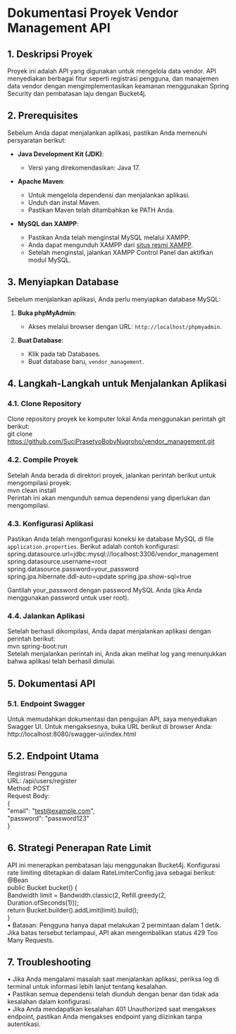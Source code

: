 # Dokumentasi Proyek Vendor Management API

## 1. Deskripsi Proyek
Proyek ini adalah API yang digunakan untuk mengelola data vendor. API menyediakan berbagai fitur seperti registrasi pengguna, dan manajemen data vendor dengan mengimplementasikan keamanan menggunakan Spring Security dan pembatasan laju dengan Bucket4j.

## 2. Prerequisites
Sebelum Anda dapat menjalankan aplikasi, pastikan Anda memenuhi persyaratan berikut:

- **Java Development Kit (JDK)**:
  - Versi yang direkomendasikan: Java 17.

- **Apache Maven**:
  - Untuk mengelola dependensi dan menjalankan aplikasi.
  - Unduh dan instal Maven.
  - Pastikan Maven telah ditambahkan ke PATH Anda.

- **MySQL dan XAMPP**:
  - Pastikan Anda telah menginstal MySQL melalui XAMPP.
  - Anda dapat mengunduh XAMPP dari [situs resmi XAMPP](https://www.apachefriends.org/index.html).
  - Setelah menginstal, jalankan XAMPP Control Panel dan aktifkan modul MySQL.

## 3. Menyiapkan Database
Sebelum menjalankan aplikasi, Anda perlu menyiapkan database MySQL:

1. **Buka phpMyAdmin**:
   - Akses melalui browser dengan URL: `http://localhost/phpmyadmin`.

2. **Buat Database**:
   - Klik pada tab Databases.
   - Buat database baru, `vendor_management`.

## 4. Langkah-Langkah untuk Menjalankan Aplikasi

### 4.1. Clone Repository
Clone repository proyek ke komputer lokal Anda menggunakan perintah git berikut: <br>
git clone https://github.com/SuciPrasetyoBobyNugroho/vendor_management.git 


### 4.2. Compile Proyek
Setelah Anda berada di direktori proyek, jalankan perintah berikut untuk mengompilasi proyek: <br>
mvn clean install <br>
Perintah ini akan mengunduh semua dependensi yang diperlukan dan mengompilasi.<br>

### 4.3. Konfigurasi Aplikasi
Pastikan Anda telah mengonfigurasi koneksi ke database MySQL di file `application.properties`. Berikut adalah contoh konfigurasi:
spring.datasource.url=jdbc:mysql://localhost:3306/vendor_management <br>
spring.datasource.username=root <br>
spring.datasource.password=your_password <br>
spring.jpa.hibernate.ddl-auto=update spring.jpa.show-sql=true <br>

Gantilah your_password dengan password MySQL Anda (jika Anda menggunakan password untuk user root).

### 4.4. Jalankan Aplikasi
Setelah berhasil dikompilasi, Anda dapat menjalankan aplikasi dengan perintah berikut: <br>
mvn spring-boot:run <br>
Setelah menjalankan perintah ini, Anda akan melihat log yang menunjukkan bahwa aplikasi telah berhasil dimulai.<br>

## 5. Dokumentasi API

### 5.1. Endpoint Swagger
Untuk memudahkan dokumentasi dan pengujian API, saya menyediakan Swagger UI. Untuk mengaksesnya, buka URL berikut di browser Anda:<br>
http://localhost:8080/swagger-ui/index.html <br>

## 5.2. Endpoint Utama
Registrasi Pengguna <br>
URL: /api/users/register <br>
Method: POST <br>
Request Body: <br>
{ <br>
    "email": "test@example.com", <br>
    "password": "password123" <br>
} <br>

## 6. Strategi Penerapan Rate Limit
API ini menerapkan pembatasan laju menggunakan Bucket4j. Konfigurasi rate limiting ditetapkan di dalam RateLimiterConfig.java sebagai berikut: <br>
@Bean <br>
public Bucket bucket() { <br>
    Bandwidth limit = Bandwidth.classic(2, Refill.greedy(2, Duration.ofSeconds(1))); <br>
    return Bucket.builder().addLimit(limit).build(); <br>
} <br>
•	Batasan: Pengguna hanya dapat melakukan 2 permintaan dalam 1 detik. Jika batas tersebut terlampaui, API akan mengembalikan status 429 Too Many Requests. <br>

## 7. Troubleshooting
•	Jika Anda mengalami masalah saat menjalankan aplikasi, periksa log di terminal untuk informasi lebih lanjut tentang kesalahan. <br>
•	Pastikan semua dependensi telah diunduh dengan benar dan tidak ada kesalahan dalam konfigurasi. <br>
•	Jika Anda mendapatkan kesalahan 401 Unauthorized saat mengakses endpoint, pastikan Anda mengakses endpoint yang diizinkan tanpa autentikasi. <br>

